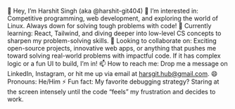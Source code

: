 👋 Hey, I’m Harshit Singh (aka @harshit-git404)
👀 I’m interested in: Competitive programming, web development, and exploring the world of Linux. Always down for solving tough problems with code!
🌱 Currently learning: React, Tailwind, and diving deeper into low-level CS concepts to sharpen my problem-solving skills.
💞️ Looking to collaborate on: Exciting open-source projects, innovative web apps, or anything that pushes me toward solving real-world problems with impactful code. If it has complex logic or a fun UI to build, I’m in!
📫 How to reach me: Drop me a message on LinkedIn, Instagram, or hit me up via email at harsgit.hub@gmail.com.
😄 Pronouns: He/Him
⚡ Fun fact: My favorite debugging strategy? Staring at the screen intensely until the code “feels” my frustration and decides to work.
